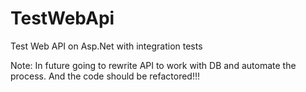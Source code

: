 # TestWebApi
Test Web API on Asp.Net with integration tests

Note: In future going to rewrite API to work with DB and automate the process.
And the code should be refactored!!!

